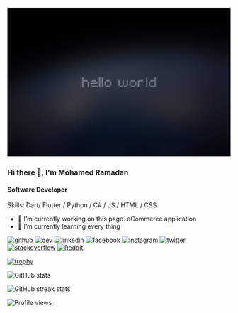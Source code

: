 ![Software Developer  ](https://github.com/MoRmdn/MoRmdn/blob/main/hello_world.jpeg)
### Hi there 👋, I'm Mohamed Ramadan
#### Software Developer  

Skills: Dart/ Flutter / Python / C# / JS / HTML / CSS

- 🔭 I’m currently working on this page. eCommerce application 
- 🌱 I’m currently learning every thing 


[<img src='https://cdn.jsdelivr.net/npm/simple-icons@3.0.1/icons/github.svg' alt='github' height='40'>](https://github.com/MoRmdn)  [<img src='https://cdn.jsdelivr.net/npm/simple-icons@3.0.1/icons/dev-dot-to.svg' alt='dev' height='40'>](https://dev.to/MoRmdn)  [<img src='https://cdn.jsdelivr.net/npm/simple-icons@3.0.1/icons/linkedin.svg' alt='linkedin' height='40'>](https://www.linkedin.com/in/MoRmdn/)  [<img src='https://cdn.jsdelivr.net/npm/simple-icons@3.0.1/icons/facebook.svg' alt='facebook' height='40'>](https://www.facebook.com/MoRmdn)  [<img src='https://cdn.jsdelivr.net/npm/simple-icons@3.0.1/icons/instagram.svg' alt='instagram' height='40'>](https://www.instagram.com/mordmn/)  [<img src='https://cdn.jsdelivr.net/npm/simple-icons@3.0.1/icons/twitter.svg' alt='twitter' height='40'>](https://twitter.com/MoRmdn)  [<img src='https://cdn.jsdelivr.net/npm/simple-icons@3.0.1/icons/stackoverflow.svg' alt='stackoverflow' height='40'>](https://stackoverflow.com/users/mormdn)  [<img src='https://cdn.jsdelivr.net/npm/simple-icons@3.0.1/icons/reddit.svg' alt='Reddit' height='40'>](https://www.reddit.com/user/mormdn)  

[![trophy](https://github-profile-trophy.vercel.app/?username=MoRmdn)](https://github.com/ryo-ma/github-profile-trophy)

![GitHub stats](https://github-readme-stats.vercel.app/api?username=MoRmdn&show_icons=true&count_private=true)  

<!-- ![GitHub Activity Graph](https://activity-graph.herokuapp.com/graph?username=MoRmdn)   -->

![GitHub streak stats](https://github-readme-streak-stats.herokuapp.com/?user=MoRmdn)  

![Profile views](https://gpvc.arturio.dev/MoRmdn)  
